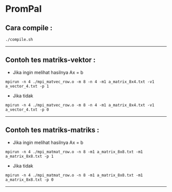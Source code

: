 # PromPal

## Cara compile :
~~~
./compile.sh
~~~
___
## Contoh tes matriks-vektor :
- Jika ingin melihat hasilnya Ax = b
~~~
mpirun -n 4 ./mpi_matvec_row.o -m 8 -n 4 -m1 a_matrix_8x4.txt -v1 a_vector_4.txt -p 1
~~~
- Jika tidak
~~~
mpirun -n 4 ./mpi_matvec_row.o -m 8 -n 4 -m1 a_matrix_8x4.txt -v1 a_vector_4.txt -p 0
~~~
___
## Contoh tes matriks-matriks :
- Jika ingin melihat hasilnya Ax = b
~~~
mpirun -n 4 ./mpi_matmat_row.o -n 8 -m1 a_matrix_8x8.txt -m1 a_matrix_8x8.txt -p 1
~~~
- Jika tidak
~~~
mpirun -n 4 ./mpi_matmat_row.o -n 8 -m1 a_matrix_8x8.txt -m1 a_matrix_8x8.txt -p 0
~~~
___